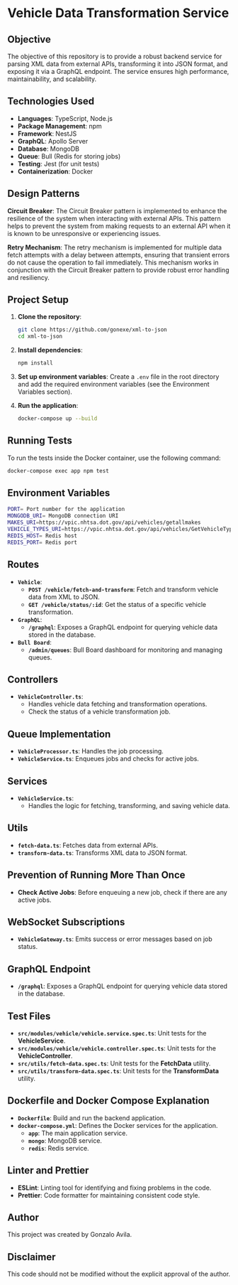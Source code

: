 # Vehicle Data Transformation Service

## Objective

The objective of this repository is to provide a robust backend service for parsing XML data from external APIs, transforming it into JSON format, and exposing it via a GraphQL endpoint. The service ensures high performance, maintainability, and scalability.

## Technologies Used

- **Languages**: TypeScript, Node.js
- **Package Management**: npm
- **Framework**: NestJS
- **GraphQL**: Apollo Server
- **Database**: MongoDB
- **Queue**: Bull (Redis for storing jobs)
- **Testing**: Jest (for unit tests)
- **Containerization**: Docker


## Design Patterns

**Circuit Breaker**: The Circuit Breaker pattern is implemented to enhance the resilience of the system when interacting with external APIs. This pattern helps to prevent the system from making requests to an external API when it is known to be unresponsive or experiencing issues.

**Retry Mechanism**: The retry mechanism is implemented for multiple data fetch attempts with a delay between attempts, ensuring that transient errors do not cause the operation to fail immediately. This mechanism works in conjunction with the Circuit Breaker pattern to provide robust error handling and resiliency.

## Project Setup

1. **Clone the repository**:
    ```sh
    git clone https://github.com/gonexe/xml-to-json
    cd xml-to-json
    ```

2. **Install dependencies**:
    ```sh
    npm install
    ```

3. **Set up environment variables**:
   Create a `.env` file in the root directory and add the required environment variables (see the Environment Variables section).

4. **Run the application**:
    ```sh
    docker-compose up --build
    ```

## Running Tests

To run the tests inside the Docker container, use the following command:

```sh
docker-compose exec app npm test
```

## Environment Variables

```sh
PORT= Port number for the application
MONGODB_URI= MongoDB connection URI
MAKES_URI=https://vpic.nhtsa.dot.gov/api/vehicles/getallmakes
VEHICLE_TYPES_URI=https://vpic.nhtsa.dot.gov/api/vehicles/GetVehicleTypesForMakeId
REDIS_HOST= Redis host
REDIS_PORT= Redis port
```

## Routes

- **`Vehicle`**:
    - **`POST /vehicle/fetch-and-transform`**: Fetch and transform vehicle data from XML to JSON.
    - **`GET /vehicle/status/:id`**: Get the status of a specific vehicle transformation.
- **`GraphQL`**:
    - **`/graphql`**: Exposes a GraphQL endpoint for querying vehicle data stored in the database.
- **`Bull Board`**:
    - **`/admin/queues`**: Bull Board dashboard for monitoring and managing queues.

## Controllers

- **`VehicleController.ts`**:
  - Handles vehicle data fetching and transformation operations.
  - Check the status of a vehicle transformation job.

## Queue Implementation
- **`VehicleProcessor.ts`**: Handles the job processing.
- **`VehicleService.ts`**: Enqueues jobs and checks for active jobs.

## Services

- **`VehicleService.ts`**:
    - Handles the logic for fetching, transforming, and saving vehicle data.

## Utils

- **`fetch-data.ts`**: Fetches data from external APIs.
- **`transform-data.ts`**: Transforms XML data to JSON format.

## Prevention of Running More Than Once
- **Check Active Jobs**: Before enqueuing a new job, check if there are any active jobs.


## WebSocket Subscriptions
- **`VehicleGateway.ts`**: Emits success or error messages based on job status.

## GraphQL Endpoint
- **`/graphql`**: Exposes a GraphQL endpoint for querying vehicle data stored in the database.

## Test Files

- **`src/modules/vehicle/vehicle.service.spec.ts`**: Unit tests for the **VehicleService**.
- **`src/modules/vehicle/vehicle.controller.spec.ts`**: Unit tests for the **VehicleController**.
- **`src/utils/fetch-data.spec.ts`**: Unit tests for the **FetchData** utility.
- **`src/utils/transform-data.spec.ts`**: Unit tests for the **TransformData** utility.

## Dockerfile and Docker Compose Explanation

- **`Dockerfile`**: Build and run the backend application.
- **`docker-compose.yml`**: Defines the Docker services for the application.
    - **`app`**: The main application service.
    - **`mongo`**: MongoDB service.
    - **`redis`**: Redis service.

## Linter and Prettier

- **ESLint**: Linting tool for identifying and fixing problems in the code.
- **Prettier**: Code formatter for maintaining consistent code style.

## Author

This project was created by Gonzalo Avila.

## Disclaimer

This code should not be modified without the explicit approval of the author.